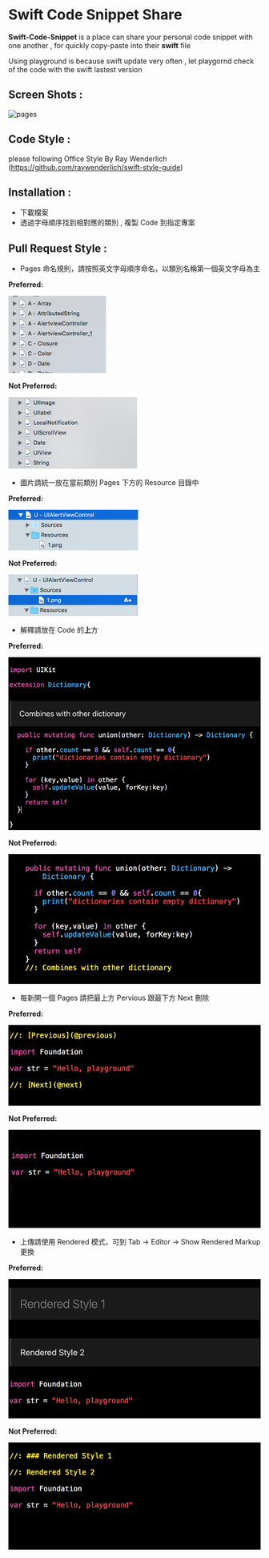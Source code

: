 Swift Code Snippet Share
===============================

**Swift-Code-Snippet** is a place can share your personal code snippet with one another , for  quickly copy-paste into their **swift** file 

Using playground is because swift update very often , let playgornd check of the code with the swift lastest version

Screen Shots :
------------
![pages](https://cloud.githubusercontent.com/assets/8379901/11679593/fbb4065a-9e8c-11e5-9131-7a1820201a22.png)


Code Style : 
------------
please following Office Style By Ray Wenderlich (https://github.com/raywenderlich/swift-style-guide)


Installation :
------------
*  下載檔案
*  透過字母順序找到相對應的類別 , 複製 Code 到指定專案  


Pull Request Style :
------------

*  Pages 命名規則，請按照英文字母順序命名，以類別名稱第一個英文字母為主

**Preferred:**

![Xcode indent settings](screens/1.png)

**Not Preferred:**

![Xcode indent settings](screens/2.png)

*  圖片請統一放在當前類別 Pages 下方的 Resource 目錄中 

**Preferred:**

![Xcode indent settings](screens/3.png)

**Not Preferred:**

![Xcode indent settings](screens/4.png)

*  解釋請放在 Code 的**上**方 

**Preferred:**

![Xcode indent settings](screens/5.png)

**Not Preferred:**

![Xcode indent settings](screens/6.png)

*  每新開一個 Pages 請把最上方 Pervious 跟最下方 Next 刪除

**Preferred:**

![Xcode indent settings](screens/7.png)

**Not Preferred:**

![Xcode indent settings](screens/8.png)

*  上傳請使用 Rendered 模式，可到 Tab -> Editor -> Show Rendered Markup 更換

**Preferred:**

![Xcode indent settings](screens/9.png)

**Not Preferred:**

![Xcode indent settings](screens/10.png)